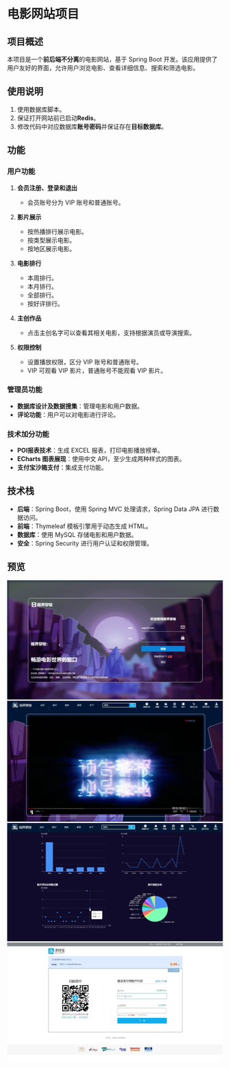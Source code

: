 # 电影网站项目

## 项目概述

本项目是一个**前后端不分离**的电影网站，基于 Spring Boot 开发。该应用提供了用户友好的界面，允许用户浏览电影、查看详细信息、搜索和筛选电影。

## 使用说明

1. 使用数据库脚本。
2. 保证打开网站前已启动**Redis**。
3. 修改代码中对应数据库**账号密码**并保证存在**目标数据库**。

## 功能

### 用户功能
1. **会员注册、登录和退出**
   - 会员账号分为 VIP 账号和普通账号。

2. **影片展示**
   - 按热播排行展示电影。
   - 按类型展示电影。
   - 按地区展示电影。

3. **电影排行**
   - 本周排行。
   - 本月排行。
   - 全部排行。
   - 按好评排行。

4. **主创作品**
   - 点击主创名字可以查看其相关电影，支持根据演员或导演搜索。

5. **权限控制**
   - 设置播放权限，区分 VIP 账号和普通账号。
   - VIP 可观看 VIP 影片，普通账号不能观看 VIP 影片。

### 管理员功能
- **数据库设计及数据搜集**：管理电影和用户数据。
- **评论功能**：用户可以对电影进行评论。

### 技术加分功能
- **POI报表技术**：生成 EXCEL 报表，打印电影播放榜单。
- **ECharts 图表展现**：使用中文 API，至少生成两种样式的图表。
- **支付宝沙箱支付**：集成支付功能。

## 技术栈

- **后端**：Spring Boot，使用 Spring MVC 处理请求，Spring Data JPA 进行数据访问。
- **前端**：Thymeleaf 模板引擎用于动态生成 HTML。
- **数据库**：使用 MySQL 存储电影和用户数据。
- **安全**：Spring Security 进行用户认证和权限管理。

## 预览

![preview00](/preview/00preview.png)
![preview01](/preview/01preview.png)
![preview02](/preview/02preview.png)
![preview03](/preview/03preview.png)



